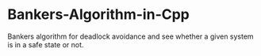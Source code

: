 # Bankers-Algorithm-in-Cpp
Bankers algorithm for deadlock avoidance and see whether a given system is in a safe state or not.

